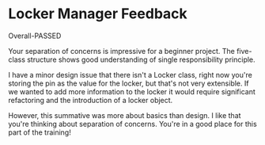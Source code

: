 # Locker Manager Feedback

Overall-PASSED

Your separation of concerns is impressive for a beginner project. The five-class structure shows good understanding of single responsibility principle.

I have a minor design issue that there isn't a Locker class, right now you're storing the pin as the value for the locker, but that's not very extensible. If we wanted to add more information to the locker it would require significant refactoring and the introduction of a locker object.

However, this summative was more about basics than design. I like that you're thinking about separation of concerns. You're in a good place for this part of the training!